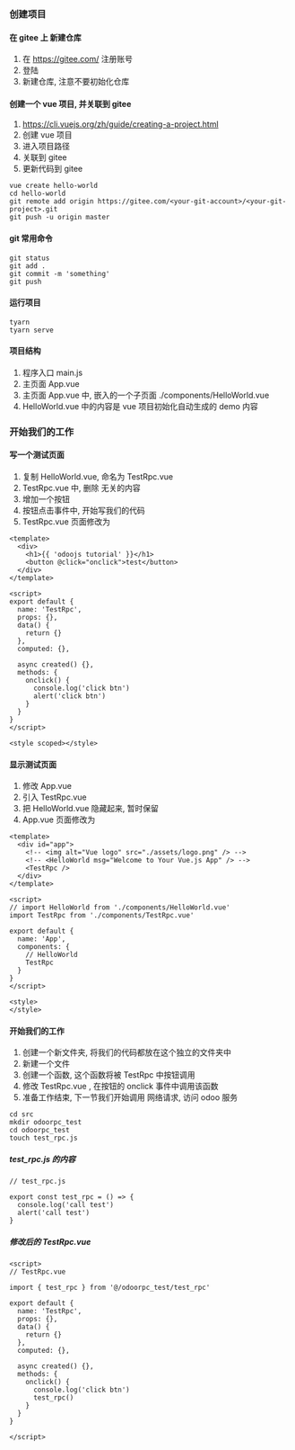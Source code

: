 ### 创建项目

#### 在 gitee 上 新建仓库

1. 在 https://gitee.com/ 注册账号
2. 登陆
3. 新建仓库, 注意不要初始化仓库

#### 创建一个 vue 项目, 并关联到 gitee

1. https://cli.vuejs.org/zh/guide/creating-a-project.html
2. 创建 vue 项目
3. 进入项目路径
4. 关联到 gitee
5. 更新代码到 gitee

```
vue create hello-world
cd hello-world
git remote add origin https://gitee.com/<your-git-account>/<your-git-project>.git
git push -u origin master
```

#### git 常用命令

```
git status
git add .
git commit -m 'something'
git push

```

#### 运行项目

```
tyarn
tyarn serve
```

#### 项目结构

1. 程序入口 main.js
2. 主页面 App.vue
3. 主页面 App.vue 中, 嵌入的一个子页面 ./components/HelloWorld.vue
4. HelloWorld.vue 中的内容是 vue 项目初始化自动生成的 demo 内容

### 开始我们的工作

#### 写一个测试页面

1. 复制 HelloWorld.vue, 命名为 TestRpc.vue
2. TestRpc.vue 中, 删除 无关的内容
3. 增加一个按钮
4. 按钮点击事件中, 开始写我们的代码
5. TestRpc.vue 页面修改为

```
<template>
  <div>
    <h1>{{ 'odoojs tutorial' }}</h1>
    <button @click="onclick">test</button>
  </div>
</template>

<script>
export default {
  name: 'TestRpc',
  props: {},
  data() {
    return {}
  },
  computed: {},

  async created() {},
  methods: {
    onclick() {
      console.log('click btn')
      alert('click btn')
    }
  }
}
</script>

<style scoped></style>

```

#### 显示测试页面

1. 修改 App.vue
2. 引入 TestRpc.vue
3. 把 HelloWorld.vue 隐藏起来, 暂时保留
4. App.vue 页面修改为

```
<template>
  <div id="app">
    <!-- <img alt="Vue logo" src="./assets/logo.png" /> -->
    <!-- <HelloWorld msg="Welcome to Your Vue.js App" /> -->
    <TestRpc />
  </div>
</template>

<script>
// import HelloWorld from './components/HelloWorld.vue'
import TestRpc from './components/TestRpc.vue'

export default {
  name: 'App',
  components: {
    // HelloWorld
    TestRpc
  }
}
</script>

<style>
</style>

```

#### 开始我们的工作

1. 创建一个新文件夹, 将我们的代码都放在这个独立的文件夹中
2. 新建一个文件
3. 创建一个函数, 这个函数将被 TestRpc 中按钮调用
4. 修改 TestRpc.vue , 在按钮的 onclick 事件中调用该函数
5. 准备工作结束, 下一节我们开始调用 网络请求, 访问 odoo 服务

```
cd src
mkdir odoorpc_test
cd odoorpc_test
touch test_rpc.js

```

##### test_rpc.js 的内容

```
// test_rpc.js

export const test_rpc = () => {
  console.log('call test')
  alert('call test')
}

```

##### 修改后的 TestRpc.vue

```
<script>
// TestRpc.vue

import { test_rpc } from '@/odoorpc_test/test_rpc'

export default {
  name: 'TestRpc',
  props: {},
  data() {
    return {}
  },
  computed: {},

  async created() {},
  methods: {
    onclick() {
      console.log('click btn')
      test_rpc()
    }
  }
}

</script>

```
